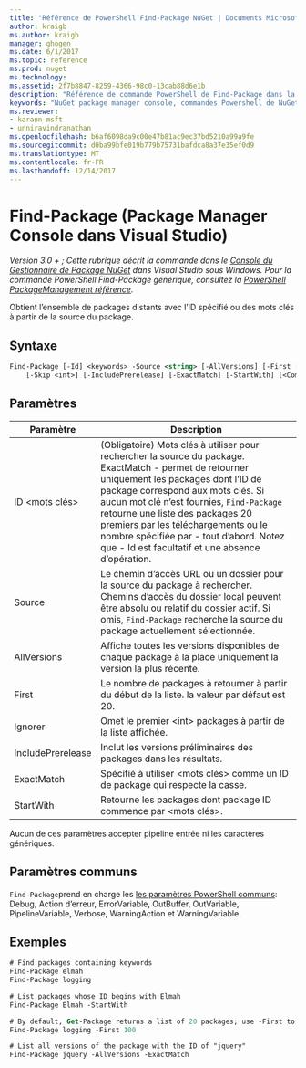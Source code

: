 ```yaml
---
title: "Référence de PowerShell Find-Package NuGet | Documents Microsoft"
author: kraigb
ms.author: kraigb
manager: ghogen
ms.date: 6/1/2017
ms.topic: reference
ms.prod: nuget
ms.technology: 
ms.assetid: 2f7b8847-8259-4366-98c0-13cab88d6e1b
description: "Référence de commande PowerShell de Find-Package dans la Console du Gestionnaire de Package NuGet dans Visual Studio."
keywords: "NuGet package manager console, commandes Powershell de NuGet, référence NuGet Powershell, Find-Package"
ms.reviewer:
- karann-msft
- unniravindranathan
ms.openlocfilehash: b6af6098da9c00e47b81ac9ec37bd5210a99a9fe
ms.sourcegitcommit: d0ba99bfe019b779b75731bafdca8a37e35ef0d9
ms.translationtype: MT
ms.contentlocale: fr-FR
ms.lasthandoff: 12/14/2017
---
```

# <a name="find-package-package-manager-console-in-visual-studio"></a>Find-Package (Package Manager Console dans Visual Studio)

*Version 3.0 + ; Cette rubrique décrit la commande dans le [Console du Gestionnaire de Package NuGet](Package-Manager-Console.md) dans Visual Studio sous Windows. Pour la commande PowerShell Find-Package générique, consultez la [PowerShell PackageManagement référence](https://docs.microsoft.com/powershell/module/packagemanagement/?view=powershell-6).*

Obtient l’ensemble de packages distants avec l’ID spécifié ou des mots clés à partir de la source du package.

## <a name="syntax"></a>Syntaxe

```ps
Find-Package [-Id] <keywords> -Source <string> [-AllVersions] [-First [<int>]]
    [-Skip <int>] [-IncludePrerelease] [-ExactMatch] [-StartWith] [<CommonParameters>]
```

## <a name="parameters"></a>Paramètres

| Paramètre | Description |
| --- | --- |
| ID &lt;mots clés&gt; | (Obligatoire) Mots clés à utiliser pour rechercher la source du package. ExactMatch - permet de retourner uniquement les packages dont l’ID de package correspond aux mots clés. Si aucun mot clé n’est fournies, `Find-Package` retourne une liste des packages 20 premiers par les téléchargements ou le nombre spécifiée par - tout d’abord. Notez que - Id est facultatif et une absence d’opération. |
| Source | Le chemin d’accès URL ou un dossier pour la source du package à rechercher. Chemins d’accès du dossier local peuvent être absolu ou relatif du dossier actif. Si omis, `Find-Package` recherche la source du package actuellement sélectionnée. |
| AllVersions | Affiche toutes les versions disponibles de chaque package à la place uniquement la version la plus récente. |
| First | Le nombre de packages à retourner à partir du début de la liste. la valeur par défaut est 20. |
| Ignorer | Omet le premier &lt;int&gt; packages à partir de la liste affichée.  |
| IncludePrerelease | Inclut les versions préliminaires des packages dans les résultats. |
| ExactMatch | Spécifié à utiliser &lt;mots clés&gt; comme un ID de package qui respecte la casse. |
| StartWith | Retourne les packages dont package ID commence par &lt;mots clés&gt;. |

Aucun de ces paramètres accepter pipeline entrée ni les caractères génériques.

## <a name="common-parameters"></a>Paramètres communs

`Find-Package`prend en charge les [les paramètres PowerShell communs](http://go.microsoft.com/fwlink/?LinkID=113216): Debug, Action d’erreur, ErrorVariable, OutBuffer, OutVariable, PipelineVariable, Verbose, WarningAction et WarningVariable.

## <a name="examples"></a>Exemples

```ps
# Find packages containing keywords
Find-Package elmah
Find-Package logging

# List packages whose ID begins with Elmah
Find-Package Elmah -StartWith

# By default, Get-Package returns a list of 20 packages; use -First to show more
Find-Package logging -First 100

# List all versions of the package with the ID of "jquery"
Find-Package jquery -AllVersions -ExactMatch
```

